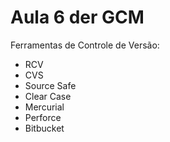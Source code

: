 # Aula 6 der GCM

Ferramentas de Controle de Versão:

* RCV
* CVS
* Source Safe
* Clear Case
* Mercurial
* Perforce
* Bitbucket

